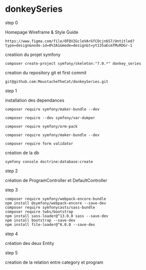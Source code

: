 # donkeySeries

step 0

Homepage Wireframe & Style Guide 

    https://www.figma.com/file/OFQV2GcleVArGfCOcjn6S7/Untitled?type=design&node-id=0%3A1&mode=design&t=yt135aEcmfMvRDGr-1

creatiion du projet symfony 

    composer create-project symfony/skeleton:"7.0.*" donkey_series

creation du repository git et first commit 

    git@github.com:MoustacheTheCat/donkeySeries.git

step 1

installation des dependances 

    composer require symfony/maker-bundle --dev

    composer require --dev symfony/var-dumper

    composer require symfony/orm-pack

    composer require symfony/maker-bundle --dev

    composer require form validator

création de la db

    symfony console doctrine:database:create

step 2

création de ProgramController et DefaultController

step 3

    composer require symfony/webpack-encore-bundle
    npm install @symfony/webpack-encore --save-dev
    composer require symfonycasts/sass-bundle
    composer require twbs/bootstrap
    npm install sass-loader@^13.0.0 sass --save-dev
    npm install bootstrap --save-dev
    npm install file-loader@^6.0.0 --save-dev

step 4 

création des deux Entity

step 5

creation de la relation entre category et program
 
    